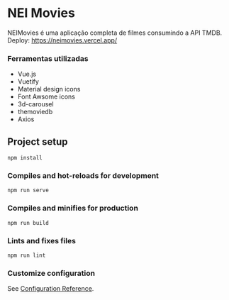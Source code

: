 # NEI Movies

NEIMovies é uma aplicação completa de filmes consumindo a API TMDB.
Deploy: https://neimovies.vercel.app/

### Ferramentas utilizadas

* Vue.js
* Vuetify
* Material design icons
* Font Awsome icons
* 3d-carousel
* themoviedb
* Axios


## Project setup
```
npm install
```

### Compiles and hot-reloads for development
```
npm run serve
```

### Compiles and minifies for production
```
npm run build
```

### Lints and fixes files
```
npm run lint
```

### Customize configuration
See [Configuration Reference](https://cli.vuejs.org/config/).
